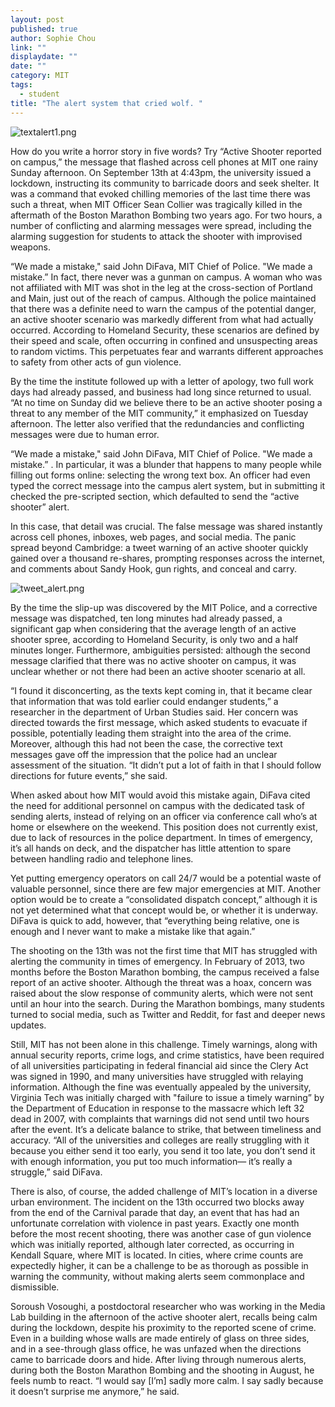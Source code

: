 ```yaml
---
layout: post
published: true
author: Sophie Chou
link: ""
displaydate: ""
date: ""
category: MIT
tags: 
  - student
title: "The alert system that cried wolf. "
---
```



![textalert1.png]({{site.baseurl}}/assets/textalert1.png)

How do you write a horror story in five words? Try “Active Shooter reported on campus,” the message that flashed across cell phones at MIT one rainy Sunday afternoon. On September 13th at 4:43pm, the university issued a lockdown, instructing its community to barricade doors and seek shelter. It was a command that evoked chilling memories of the last time there was such a threat, when MIT Officer Sean Collier was tragically killed in the aftermath of the Boston Marathon Bombing two years ago.  For two hours, a number of conflicting and alarming messages were spread, including the alarming suggestion for students to attack the shooter with improvised weapons.
 
“We made a mistake," said John DiFava, MIT Chief of Police. "We made a mistake.” In fact, there never was a gunman on campus. A woman who was not affiliated with MIT was shot in the leg at the cross-section of Portland and Main, just out of the reach of campus. Although the police maintained that there was a definite need to warn the campus of the potential danger, an active shooter scenario was markedly different from what had actually occurred. According to Homeland Security, these scenarios are defined by  their speed and scale, often occurring in confined and unsuspecting areas to random victims. This perpetuates fear and warrants different approaches to safety from other acts of gun violence.  

By the time the institute followed up with a letter of apology, two full work days had already passed, and business had long since returned to usual. “At no time on Sunday did we believe there to be an active shooter posing a threat to any member of the MIT community,” it emphasized on Tuesday afternoon. The letter also verified that the redundancies and conflicting messages were due to human error. 

“We made a mistake," said John DiFava, MIT Chief of Police. "We made a mistake.” . In particular, it was a blunder that happens to many people while filling out forms online: selecting the wrong text box. An officer had even typed the correct message into the campus alert system, but in submitting it checked the pre-scripted section, which defaulted to send the “active shooter” alert. 

In this case, that detail was crucial. The false message was shared instantly across cell phones, inboxes, web pages, and social media. The panic spread beyond Cambridge: a tweet warning of an active shooter quickly gained over a thousand re-shares, prompting responses across the internet, and comments about Sandy Hook, gun rights, and conceal and carry. 

![tweet_alert.png]({{site.baseurl}}/assets/tweet_alert.png)

By the time the slip-up was discovered by the MIT Police, and a corrective message was dispatched, ten long minutes had already passed, a significant gap when considering that the average length of an active shooter spree, according to Homeland Security, is only two and a half minutes longer.  Furthermore, ambiguities persisted: although the second message clarified that there was no active shooter on campus, it was unclear whether or not there had been an active shooter scenario at all.  
 
“I found it disconcerting, as the texts kept coming in, that it became clear that information that was told earlier could endanger students,” a researcher in the department of Urban Studies said. Her concern was directed towards the first message, which asked students to evacuate if possible, potentially leading them straight into the area of the crime. Moreover, although this had not been the case, the corrective text messages gave off the impression that the police had an unclear assessment of the situation. “It didn’t put a lot of faith in that I should follow directions for future events,” she said.

When asked about how MIT would avoid this mistake again, DiFava cited the need for additional personnel on campus with the dedicated task of sending alerts, instead of relying on an officer via conference call who’s at home or elsewhere on the weekend. This position does not currently exist, due to lack of resources in the police department. In times of emergency, it’s all hands on deck, and the dispatcher has little attention to spare between handling radio and telephone lines. 

Yet putting emergency operators on call 24/7 would be a potential waste of valuable personnel, since there are few major emergencies at MIT. Another option would be to create a “consolidated dispatch concept,” although it is not yet determined what that concept would be, or whether it is underway. DiFava is quick to add, however, that “everything being relative, one is enough and I never want to make a mistake like that again.”

The shooting on the 13th was not the first time that MIT has struggled with alerting the community in times of emergency. In February of 2013, two months before the Boston Marathon bombing, the campus received a false report of an active shooter. Although the threat was a hoax, concern was raised about the slow response of community alerts, which were not sent until an hour into the search. During the Marathon bombings, many students turned to social media, such as Twitter and Reddit, for fast and deeper news updates.

Still, MIT has not been alone in this challenge. Timely warnings, along with annual security reports, crime logs, and crime statistics, have been required of all universities participating in federal financial aid since the Clery Act was signed in 1990, and many universities have struggled with relaying information. Although the fine was eventually appealed by the university, Virginia Tech was initially charged with "failure to issue a timely warning” by the Department of Education in response to the massacre which left 32 dead in 2007, with complaints that warnings did not send until two hours after the event. It’s a delicate balance to strike, that between timeliness and accuracy. “All of the universities and colleges are really struggling with it because you either send it too early, you send it too late, you don’t send it with enough information, you put too much information— it’s really a struggle,” said DiFava.  

There is also, of course, the added challenge of MIT’s location in a diverse urban environment. The incident on the 13th occurred two blocks away from the end of the Carnival parade that day, an event that has had an unfortunate correlation with violence in past years. Exactly one month before the most recent shooting, there was another case of gun violence which was initially reported, although later corrected, as occurring in Kendall Square, where MIT is located. In cities, where crime counts are expectedly higher, it can be a challenge to be as thorough as possible in warning the community, without making alerts seem commonplace and dismissible.

Soroush Vosoughi, a postdoctoral researcher who was working in the Media Lab building in the afternoon of the active shooter alert, recalls being calm during the lockdown, despite his proximity to the reported scene of crime. Even in a building whose walls are made entirely of glass on three sides, and in a see-through glass office, he was unfazed when the directions came to barricade doors and hide. After living through numerous alerts, during both the Boston Marathon Bombing and the shooting in August, he feels numb to react. “I would say [I’m] sadly more calm. I say sadly because it doesn’t surprise me anymore,” he said.
